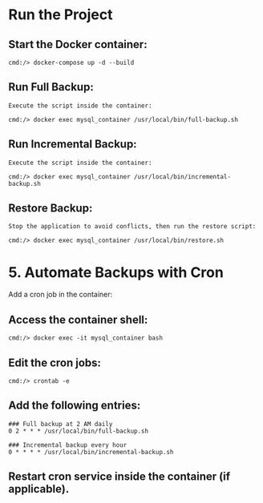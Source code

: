 # Run the Project

## Start the Docker container:

    cmd:/> docker-compose up -d --build

## Run Full Backup:
    Execute the script inside the container:

    cmd:/> docker exec mysql_container /usr/local/bin/full-backup.sh

## Run Incremental Backup:
    Execute the script inside the container:

    cmd:/> docker exec mysql_container /usr/local/bin/incremental-backup.sh

## Restore Backup:
    Stop the application to avoid conflicts, then run the restore script:

    cmd:/> docker exec mysql_container /usr/local/bin/restore.sh


# 5. Automate Backups with Cron
Add a cron job in the container:

## Access the container shell:
    cmd:/> docker exec -it mysql_container bash

## Edit the cron jobs:
    cmd:/> crontab -e

## Add the following entries:

    ### Full backup at 2 AM daily
    0 2 * * * /usr/local/bin/full-backup.sh

    ### Incremental backup every hour
    0 * * * * /usr/local/bin/incremental-backup.sh

## Restart cron service inside the container (if applicable).
